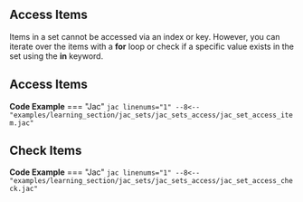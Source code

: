 ## Access Items
Items in a set cannot be accessed via an index or key. However, you can iterate over the items with a **for** loop or check if a specific value exists in the set using the **in** keyword.

## Access Items
**Code Example**
=== "Jac"
    ```jac linenums="1"
    --8<-- "examples/learning_section/jac_sets/jac_sets_access/jac_set_access_item.jac"
    ```

## Check Items
**Code Example**
=== "Jac"
    ```jac linenums="1"
    --8<-- "examples/learning_section/jac_sets/jac_sets_access/jac_set_access_check.jac"
    ```